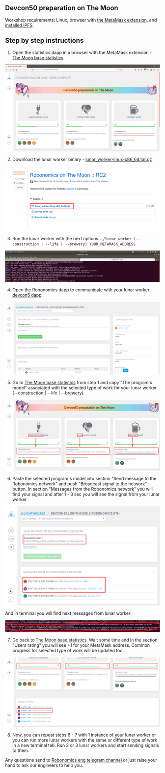 Devcon50 preparation on The Moon
--------------------------------

Workshop requirements: Linux, browser with [the MetaMask extension](https://metamask.io/), and [installed IPFS](https://docs.ipfs.io/guides/guides/install/).

## Step by step instructions

1. Open the statistics dapp in a browser with the MetaMask extension - [The Moon base statistics](http://devcon5.robonomics.network)

![statistics dapp](https://github.com/airalab/devcon5/raw/master/pic/step-1.png)

2. Download the lunar worker binary - [lunar_worker-linux-x86_64.tar.gz
](https://github.com/airalab/devcon5/releases/download/v1-rc2/lunar_worker-linux-x86_64.tar.gz
)

![Robonomics on The Moon :: RC2](https://github.com/airalab/devcon5/raw/master/pic/step-2.png)

3. Run the lunar worker with the next options:
`./lunar_worker (--construction | --life | --brewery) YOUR_METAMASK_ADDRESS`

![Example of launched the lunar worker](https://github.com/airalab/devcon5/raw/master/pic/step-3.png)

4. Open the Robonomics dapp to communicate with your lunar worker: [devcon5 dapp](https://dapp.robonomics.network/#/lighthouse/devcon50.lighthouse.5.robonomics.eth).

![Robonomics dapp section lighthouse devcon50](https://github.com/airalab/devcon5/raw/master/pic/step-4.png)

5. Go to [The Moon base statistics](http://devcon5.robonomics.network) from step 1 and copy "The program's model" associated with the selected type of work for your lunar worker (--construction | --life | --brewery).

!["The program's model" associated with the selected type of work](https://github.com/airalab/devcon5/raw/master/pic/step-5.png)

6. Paste the selected program's model into section "Send message to the Robonomics.network" and push "Broadcast signal to the network" button. In section "Messages from the Robonomics.network" you will find your signal and after 1 - 3 sec you will see the signal from your lunar worker.

![In section "Messages from the Robonomics.network" you will find your signal](https://github.com/airalab/devcon5/raw/master/pic/step-6.png)

And in terminal you will find next messages from lunar worker:

![signal from your lunar worker](https://github.com/airalab/devcon5/raw/master/pic/step-6-1.png)

7. Go back to [The Moon base statistics](http://devcon5.robonomics.network). Wait some time and in the section "Users rating" you will see +1 for your MetaMask address. Common progress for selected type of work will be updated too.

![signal from your lunar worker](https://github.com/airalab/devcon5/raw/master/pic/step-7.png)

8. Now, you can repeat steps 6 - 7 with 1 instance of your lunar worker or you can run more lunar workers with the same or different type of work in a new terminal tab. Run 2 or 3 lunar workers and start sending signals to them.

Any questions send to [Robonomics eng telegram channel](https://aira.life/chat) or just raise your hand to ask our engineers to help you.
